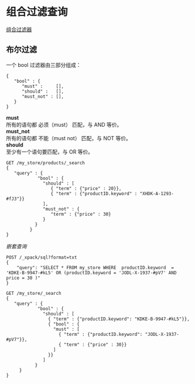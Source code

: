 # 组合过滤查询  
[组合过滤器](https://www.elastic.co/guide/cn/elasticsearch/guide/current/combining-filters.html)  

## 布尔过滤  
一个 bool 过滤器由三部分组成：
```
{
   "bool" : {
      "must" :     [],
      "should" :   [],
      "must_not" : [],
   }
}
```
**must**   
所有的语句都 必须（must） 匹配，与 AND 等价。     
**must_not**   
所有的语句都 不能（must not） 匹配，与 NOT 等价。      
**should**   
至少有一个语句要匹配，与 OR 等价。   

```
GET /my_store/products/_search
{
   "query" : {
            "bool" : {
              "should" : [
                 { "term" : {"price" : 20}}, 
                 { "term" : {"productID.keyword" : "XHDK-A-1293-#fJ3"}} 
              ],
              "must_not" : {
                 "term" : {"price" : 30} 
              }
           }
         }
}

```
*嵌套查询*   

```
POST /_xpack/sql?format=txt
{
    "query": "SELECT * FROM my_store WHERE  productID.keyword  = 'KDKE-B-9947-#kL5' OR (productID.keyword = 'JODL-X-1937-#pV7' AND price = 30 )"
}
```

```
GET /my_store/_search
{
   "query" : {
            "bool" : {
              "should" : [
                { "term" : {"productID.keyword": "KDKE-B-9947-#kL5"}}, 
                { "bool" : { 
                  "must" : [
                    { "term" : {"productID.keyword": "JODL-X-1937-#pV7"}}, 
                    { "term" : {"price" : 30}} 
                  ]
                }}
              ]
           }
     }
}
```
